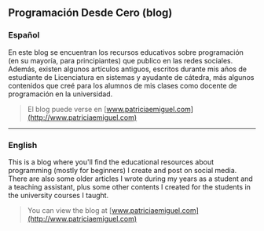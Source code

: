 ## Programación Desde Cero (blog)


### Español

En este blog se encuentran los recursos educativos sobre programación (en su mayoría, para principiantes) que publico en las redes sociales. Además, existen algunos artículos antiguos, escritos durante mis años de estudiante de Licenciatura en sistemas y ayudante de cátedra, más algunos contenidos que creé para los alumnos de mis clases como docente de programación en la universidad.

> El blog puede verse en [www.patriciaemiguel.com](http://www.patriciaemiguel.com)

---

### English

This is a blog where you'll find the educational resources about programming (mostly for beginners) I create and post on social media. There are also some older articles I wrote during my years as a student and a teaching assistant, plus some other contents I created for the students in the university courses I taught.

> You can view the blog at [www.patriciaemiguel.com](http://www.patriciaemiguel.com)
